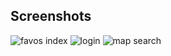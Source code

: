## Screenshots
![favos index](https://user-images.githubusercontent.com/23082500/41248315-9f0022d6-6d7e-11e8-8397-7406123e9c1a.jpg)
![login](https://user-images.githubusercontent.com/23082500/41248314-9ee9f29a-6d7e-11e8-8bd4-94f638d60f24.jpg)
![map search](https://user-images.githubusercontent.com/23082500/41248316-9f13748a-6d7e-11e8-8217-bae15c5ed9cd.jpg)
